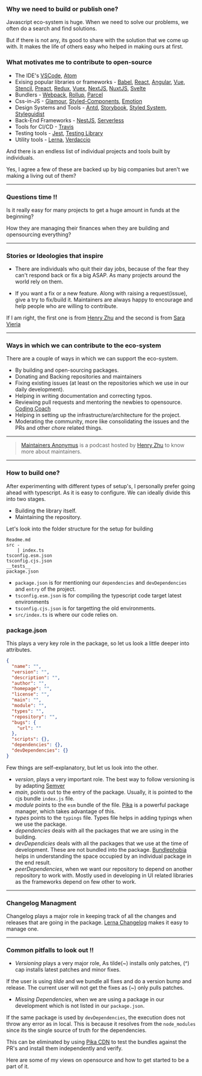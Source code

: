 ### Why we need to build or publish one?

Javascript eco-system is huge. When we need to solve our problems, we often do a search and find solutions.

But if there is not any, its good to share with the solution that we come up with. It makes the life of others easy who helped in making ours at first.

### What motivates me to contribute to open-source

- The IDE's [VSCode](https://github.com/microsoft/vscode), [Atom](https://github.com/atom/atom)
- Exising popular libraries or frameworks - [Babel](https://github.com/babel/babel), [React](https://github.com/facebook/react), [Angular](https://github.com/angular/angular), [Vue](https://github.com/vuejs/vue), [Stencil](https://github.com/ionic-team/stencil), [Preact](https://github.com/preactjs/preact), [Redux](https://github.com/reduxjs/redux/blob/master/LICENSE.md), [Vuex](https://github.com/vuejs/vuex), [NextJS](https://github.com/zeit/next.js/), [NuxtJS](https://github.com/nuxt/nuxt.js/blob/dev/LICENSE), [Svelte](https://github.com/sveltejs/svelte/blob/master/LICENSE)
- Bundlers - [Webpack](https://github.com/webpack/webpack/blob/master/LICENSE), [Rollup](https://github.com/rollup/rollup/blob/master/LICENSE.md), [Parcel](https://github.com/parcel-bundler/parcel/blob/master/LICENSE)
- Css-in-JS - [Glamour](https://github.com/threepointone/glamor/blob/master/LICENSE), [Styled-Components](https://github.com/styled-components/styled-components/blob/master/LICENSE), [Emotion](https://github.com/emotion-js/emotion/blob/master/LICENSE)
- Design Systems and Tools - [Antd](https://github.com/ant-design/ant-design/blob/master/LICENSE), [Storybook](https://github.com/storybookjs/storybook/), [Styled System](https://github.com/styled-system/styled-system), [Styleguidist](https://github.com/styleguidist/react-styleguidist)
- Back-End Frameworks - [NestJS](https://github.com/nestjs/nest/blob/master/LICENSE), [Serverless](https://github.com/serverless/serverless/blob/master/LICENSE.txt)
- Tools for CI/CD - [Travis](https://travis-ci.org/)
- Testing tools - [Jest](https://github.com/facebook/jest), [Testing Library](https://github.com/testing-library/react-testing-library)
- Utility tools - [Lerna](https://github.com/lerna/lerna), [Verdaccio](https://github.com/verdaccio/verdaccio)

And there is an endless list of individual projects and tools built by individuals.

Yes, I agree a few of these are backed up by big companies but aren't we making a living out of them?

---

### Questions time !!

Is it really easy for many projects to get a huge amount in funds at the beginning?

How they are managing their finances when they are building and opensourcing everything?

---

### Stories or Ideologies that inspire

- There are individuals who quit their day jobs, because of the fear they can't respond back or fix a big ASAP. As many projects around the world rely on them.

- If you want a fix or a new feature. Along with raising a request(issue), give a try to fix/build it. Maintainers are always happy to encourage and help people who are willing to contribute.

If I am right, the first one is from [Henry Zhu](https://twitter.com/left_pad) and the second is from [Sara Vieria](https://twitter.com/nikkitaftw)

---

### Ways in which we can contribute to the eco-system

There are a couple of ways in which we can support the eco-system.

- By building and open-sourcing packages.
- Donating and Backing repositories and maintainers
- Fixing existing issues (at least on the repositories which we use in our daily development).
- Helping in writing documentation and correcting typos.
- Reviewing pull requests and mentoring the newbies to opensource. [Coding Coach](https://codingcoach.io/)
- Helping in setting up the infrastructure/architecture for the project.
- Moderating the community, more like consolidating the issues and the PRs and other _chore_ related things.

---

> [Maintainers Anonymus](https://maintainersanonymous.com/) is a podcast hosted by [Henry Zhu](https://twitter.com/left_pad) to know more about maintainers.

---

### How to build one?

After experimenting with different types of setup's, I personally prefer going ahead with typescript. As it is easy to configure. We can ideally divide this into two stages.

- Building the library itself.
- Maintaining the repository.

Let's look into the folder structure for the setup for building

```
Readme.md
src -
	| index.ts
tsconfig.esm.json
tsconfig.cjs.json
__tests__
package.json
```

- `package.json` is for mentioning our `dependencies` and `devDependencies` and `entry` of the project.
- `tsconfig.esm.json` is for compiling the typescript code target latest environments
- `tsconfig.cjs.json` is for targetting the old environments.
- `src/index.ts` is where our code relies on.

### package.json

This plays a very key role in the package, so let us look a little deeper into attributes.

```json
{
  "name": "",
  "version": "",
  "description": "",
  "author": "",
  "homepage": "",
  "license": "",
  "main": "",
  "module": "",
  "types": "",
  "repository": "",
  "bugs": {
    "url": ""
  },
  "scripts": {},
  "dependencies": {},
  "devDependencies": {}
}
```

Few things are self-explanatory, but let us look into the other.

- _version_, plays a very important role. The best way to follow versioning is by adapting [Semver](https://semver.org/)
- _main_, points out to the entry of the package. Usually, it is pointed to the cjs bundle `index.js` file.
- _module_ points to the `esm` bundle of the file. [Pika](https://www.pika.dev/) is a powerful package manager, which takes advantage of this.
- _types_ points to the `typings` file. Types file helps in adding typings when we use the package.
- _dependencies_ deals with all the packages that we are using in the building.
- _devDependicies_ deals with all the packages that we use at the time of development. These are not bundled into the package. [Bundlephobia](https://bundlephobia.com/) helps in understanding the space occupied by an individual package in the end result.
- _peerDependencies_, when we want our repository to depend on another repository to work with. Mostly used in developing in UI related libraries as the frameworks depend on few other to work.

---

### Changelog Managment

Changelog plays a major role in keeping track of all the changes and releases that are going in the package.
[Lerna Changelog](https://github.com/lerna/lerna-changelog) makes it easy to manage one.

---

### Common pitfalls to look out !!

- _Versioning_ plays a very major role, As tilde(~) installs only patches, (^) cap installs latest patches and minor fixes.

If the user is using _tilde_ and we bundle all fixes and do a version bump and release. The current user will not get the fixes as (~) only pulls patches.

- _Missing Dependencies_, when we are using a package in our development which is not listed in our `package.json`.

If the same package is used by `devDependencies`, the execution does not throw any error as in local. This is because it resolves from the `node_modules` since its the single source of truth for the dependencies.

This can be eliminated by using [Pika CDN](https://www.pika.dev/cdn) to test the bundles against the PR's and install them independently and verify.

Here are some of my views on opensource and how to get started to be a part of it.
